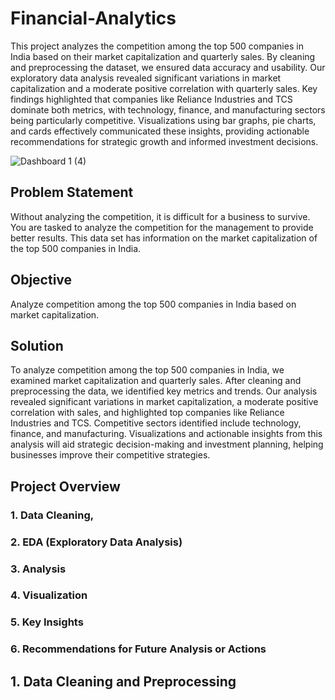 # Financial-Analytics
This project analyzes the competition among the top 500 companies in India based on their market capitalization and quarterly sales. By cleaning and preprocessing the dataset, we ensured data accuracy and usability. Our exploratory data analysis revealed significant variations in market capitalization and a moderate positive correlation with quarterly sales. Key findings highlighted that companies like Reliance Industries and TCS dominate both metrics, with technology, finance, and manufacturing sectors being particularly competitive. Visualizations using bar graphs, pie charts, and cards effectively communicated these insights, providing actionable recommendations for strategic growth and informed investment decisions.

![Dashboard 1 (4)](https://github.com/kaifahmed2002/Financial-Analytics/assets/92524691/2e83defe-7910-4cbb-b45f-6356c2a15ff1)

## Problem Statement
Without analyzing the competition, it is difficult for a business to survive. You are tasked to analyze the competition for the management to provide better results. This data set has information on the market capitalization of the top 500 companies in India.

## Objective
Analyze competition among the top 500 companies in India based on market capitalization.

## Solution
To analyze competition among the top 500 companies in India, we examined market capitalization and quarterly sales. After cleaning and preprocessing the data, we identified key metrics and trends. Our analysis revealed significant variations in market capitalization, a moderate positive correlation with sales, and highlighted top companies like Reliance Industries and TCS. Competitive sectors identified include technology, finance, and manufacturing. Visualizations and actionable insights from this analysis will aid strategic decision-making and investment planning, helping businesses improve their competitive strategies.

## Project Overview

### 1. Data Cleaning,
### 2. EDA (Exploratory Data Analysis)
### 3. Analysis
### 4. Visualization
### 5. Key Insights
### 6. Recommendations for Future Analysis or Actions

## 1. Data Cleaning and Preprocessing


